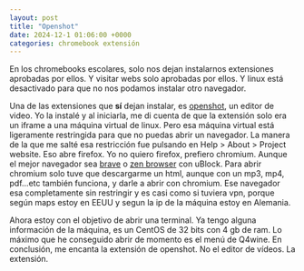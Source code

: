 ```yaml
---
layout: post
title: "Openshot"
date: 2024-12-1 01:06:00 +0000 
categories: chromebook extensión
---
```

 
En los chromebooks escolares, solo nos dejan instalarnos extensiones aprobadas por ellos. Y visitar webs solo aprobadas por ellos. Y linux está desactivado para que no nos podamos instalar otro navegador. 

Una de las extensiones que **sí** dejan instalar, es [openshot](https://chromewebstore.google.com/detail/video-editor-openshot-onl/kdfinbdncekfhibpbnkjedmdofkjghjj?hl=en&pli=1), un editor de video. Yo la instalé y al iniciarla, me di cuenta de que la extensión solo era un iframe a una máquina virtual de linux. Pero esa máquina virtual está ligeramente restringida para que no puedas abrir un navegador. La manera de la que me salté esa restricción fue pulsando en Help > About > Project website. Eso abre firefox. Yo no quiero firefox, prefiero chromium. Aunque el mejor navegador sea [brave](https://brave.com/) o [zen browser](https://zen-browser.app/) con uBlock. Para abrir chromium solo tuve que descargarme un html, aunque con un mp3, mp4, pdf…etc también funciona, y darle a abrir con chromium. Ese navegador esa completamente sin restringir y es casi como si tuviera vpn, porque según maps estoy en EEUU y segun la ip de la máquina estoy en Alemania. 

Ahora estoy con el objetivo de abrir una terminal. Ya tengo alguna información de la máquina, es un CentOS de 32 bits con 4 gb de ram. Lo máximo que he conseguido abrir de momento es el menú de Q4wine. En conclusión, me encanta la extensión de openshot. No el editor de vídeos. La extensión.